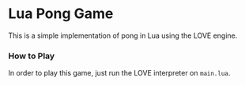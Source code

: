 # Lua Pong Game

This is a simple implementation of pong in Lua using the LOVE engine.

### How to Play

In order to play this game, just run the LOVE interpreter on `main.lua`.